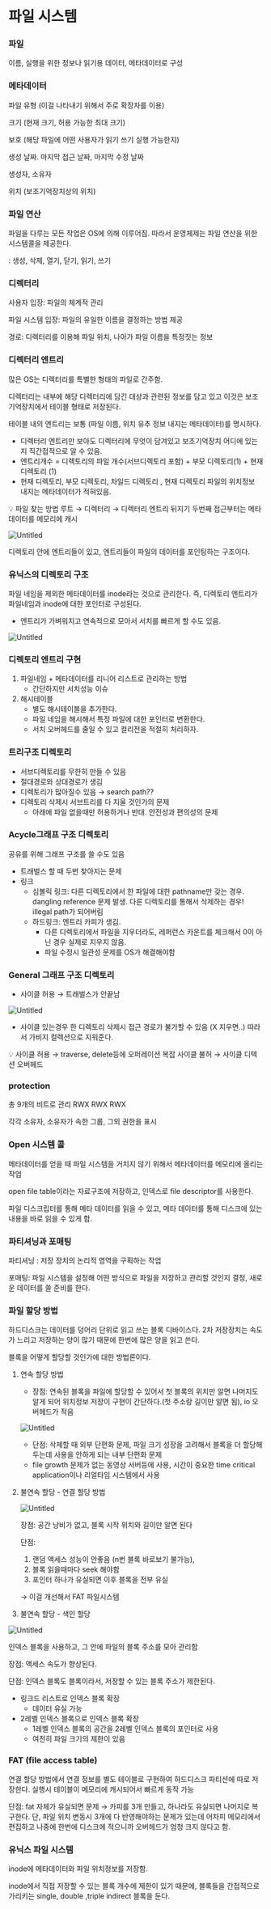 # 파일 시스템

### 파일

이름, 실행을 위한 정보나 읽기용 데이터, 메타데이터로 구성

### 메타데이터

파일 유형 (이걸 나타내기 위해서 주로 확장자를 이용)

크기 (현재 크기, 허용 가능한 최대 크기)

보호 (해당 파일에 어떤 사용자가 읽기 쓰기 실행 가능한지)

생성 날짜. 마지막 접근 날짜, 마지막 수정 날짜

생성자, 소유자

위치 (보조기억장치상의 위치)

### 파일 연산

파일을 다루는 모든 작업은 OS에 의해 이루어짐. 따라서 운영체제는 파일 연산을 위한 시스템콜을 제공한다.

: 생성, 삭제, 열기, 닫기, 읽기, 쓰기 

### 디렉터리

사용자 입장: 파일의 체계적 관리

파일 시스템 입장: 파일의 유일한 이름을 결정하는 방법 제공

경로: 디렉터리를 이용해 파일 위치, 나아가 파일 이름을 특정짓는 정보

### 디렉터리 엔트리

많은 OS는 디렉터리를 특별한 형태의 파일로 간주함. 

디렉터리는 내부에 해당 디렉터리에 담긴 대상과 관련된 정보를 담고 있고 이것은 보조기억장치에서 테이블 형태로 저장된다. 

테이블 내의 엔트리는 보통 (파일 이름, 위치 유추 정보 내지는 메타데이터)를 명시하다.

- 디렉터리 엔트리만 보아도 디렉터리에 무엇이 담겨있고 보조기억장치 어디에 있는지 직간접적으로 알 수 있음.
- 엔트리개수 = 디렉토리의 파일 개수(서브디렉토리 포함) + 부모 디렉토리(1) + 현재 디렉토리 (1)
- 현재 디렉토리, 부모 디렉토리, 차일드 디렉토리 , 현재 디렉토리 파일의 위치정보 내지는 메타데이터가 적혀있음.

<aside>
💡 파일 찾는 방법
루트 → 디렉터리 → 디렉터리 엔트리 뒤지기 
두번째 접근부터는 메타데이터를 메모리에 캐시

</aside>

![Untitled](https://s3-us-west-2.amazonaws.com/secure.notion-static.com/3095e9eb-cbca-4535-b019-0b4208807462/Untitled.png)

디렉토리 안에 엔트리들이 있고, 엔트리들이 파일의 데이터를 포인팅하는 구조이다. 

### 유닉스의 디렉토리 구조

파일 네임을 제외한 메타데이터를 inode라는 것으로 관리한다. 즉, 디렉토리 엔트리가 파일네임과 inode에 대한 포인터로 구성된다. 

- 엔트리가 가벼워지고 연속적으로 모아서 서치를 빠르게 할 수도 있음.

![Untitled](https://s3-us-west-2.amazonaws.com/secure.notion-static.com/38e7750e-ec42-409a-914e-2900559c2501/Untitled.png)

### 디렉토리 엔트리 구현

1. 파일네임 + 메타데이터를 리니어 리스트로 관리하는 방법
    - 간단하지만 서치성능 이슈
2. 해시테이블
    - 별도 해시테이블을 추가한다.
    - 파일 네임을 해시해서 특정 파일에 대한 포인터로 변환한다.
    - 서치 오버헤드를 줄일 수 있고 컬리전을 적절히 처리하자.

### 트리구조 디렉토리

- 서브디렉토리를 무한히 만들 수 있음
- 절대경로와 상대경로가 생김
- 디렉토리가 많아질수 있음 → search path??
- 디렉토리 삭제시 서브트리를 다 지울 것인가의 문제
    - 아래에 파일 없을때만 허용하거나 반대. 안전성과 편의성의 문제

### Acycle그래프 구조 디렉토리

공유를 위해 그래프 구조를 쓸 수도 있음

- 트래벌스 할 때 두번 찾아지는 문제
- 링크
    - 심볼릭 링크: 다른 디렉토리에서 한 파일에 대한 pathname만 갖는 경우. dangling reference 문제 발생. 다른 디렉토리를 통해서 삭제하는 경우! illegal path가 되어버림
    - 하드링크: 엔트리 카피가 생김.
        - 다른 디렉토리에서 파일을 지우더라도, 레퍼런스 카운트를 체크해서 0이 아닌 경우 실제로 지우지 않음.
        - 파일 수정시 일관성 문제를 OS가 해결해야함

### General 그래프 구조 디렉토리

- 사이클 허용 → 트래벌스가 안끝남

![Untitled](https://s3-us-west-2.amazonaws.com/secure.notion-static.com/715c398e-0086-47d4-9660-34246a240456/Untitled.png)

- 사이클 있는경우 한 디렉토리 삭제시 접근 경로가 불가할 수 있음 (X 지우면..) 따라서 가비지 컬렉션으로 지워준다.

<aside>
💡 사이클 허용 → traverse, delete등에 오퍼레이션 복잡
사이클 불허 → 사이클 디텍션 오버헤드

</aside>

### protection

총 9개의 비트로 관리 RWX RWX RWX

각각 소유자, 소유자가 속한 그룹, 그외 권한을 표시

### Open 시스템 콜

메타데이터를 얻을 때 파일 시스템을 거치지 않기 위해서 메타데이터를 메모리에 올리는 작업

open file table이라는 자료구조에 저장하고, 인덱스로 file descriptor를 사용한다. 

파일 디스크립터를 통해 메타 데이터를 읽을 수 있고, 메타 데이터를 통해 디스크에 있는 내용을 바로 읽을 수 있게 함. 

### 파티셔닝과 포매팅

파티셔닝 : 저장 장치의 논리적 영역을 구획하는 작업 

포매팅: 파일 시스템을 설정해 어떤 방식으로 파일을 저장하고 관리할 것인지 결정, 새로운 데이터를 쓸 준비를 한다.

### 파일 할당 방법

하드디스크는 데이터를 덩어리 단위로 읽고 쓰는 블록 디바이스다. 2차 저장장치는 속도가 느리고 저장하는 양이 많기 때문에 한번에 많은 양을 읽고 쓴다. 

블록을 어떻게 할당할 것인가에 대한 방법론이다.

1. 연속 할당 방법
    - 장점: 연속된 블록을 파일에 할당할 수 있어서 첫 블록의 위치만 알면 나머지도 알게 되어 위치정보 저장이 구현이 간단하다.(첫 주소랑 길이만 알면 됨), io 오버헤드가 적음
    
    ![Untitled](https://s3-us-west-2.amazonaws.com/secure.notion-static.com/3b483775-d898-48aa-9aed-bf3444fca299/Untitled.png)
    
    - 단점: 삭제할 때 외부 단편화 문제, 파일 크기 성장을 고려해서 블록을 더 할당해두는데 사용을 안하게 되는 내부 단편화 문제
    - file growth 문제가 없는 동영상 서버등에 사용, 시간이 중요한 time critical application이나 리얼타임 시스템에서 사용
    
2. 불연속 할당 -  연결 할당 방법 
    
    ![Untitled](https://s3-us-west-2.amazonaws.com/secure.notion-static.com/eb63fcba-51e2-4bf5-8dd8-53bf8dbc778a/Untitled.png)
    
    장점: 공간 낭비가 없고, 블록 시작 위치와 길이만 알면 된다
    
    단점: 
    
    1. 랜덤 액세스 성능이 안좋음 (n번 블록 바로보기 불가능), 
    2. 블록 읽을때마다 seek 해야함
    3. 포인터 하나가 유실되면 이후 블록을 전부 유실
    
    → 이걸 개선해서 FAT 파일시스템
    

1. 불연속 할당 - 색인 할당

![Untitled](https://s3-us-west-2.amazonaws.com/secure.notion-static.com/5ee3c389-afe6-4c1e-b5b0-f6874c305be2/Untitled.png)

인덱스 블록을 사용하고, 그 안에 파일의 블록 주소를 모아 관리함

장점: 액세스 속도가 향상된다. 

단점: 인덱스 블록도 블록이라서, 저장할 수 있는 블록 주소가 제한된다. 

- 링크드 리스트로 인덱스 블록 확장
    - 데이터 유실 가능
- 2레벨 인덱스 블록으로 인덱스 블록 확장
    - 1레벨 인덱스 블록의 공간을 2레벨 인덱스 블록의 포인터로 사용
    - 여전히 파일 크기의 제한이 있음

### FAT (file access table)

연결 할당 방법에서 연결 정보를 별도 테이블로 구현하여 하드디스크 파티션에 따로 저장한다. 실행시 테이블이 메모리에 캐시되어서 빠르게 동작 가능

단점: fat 자체가 유실되면 문제 → 카피를 3개 만들고, 하나라도 유실되면 나머지로 복구한다. 단, 파일 위치 변동시 3개에 다 반영해야하는 문제가 있는데 어차피 메모리에서 편집하고 나중에 한번에 디스크에 적으니까 오버헤드가 엄청 크지 않다고 함.

### 유닉스 파일 시스템

inode에 메타데이터와 파일 위치정보를 저장함.

inode에서 직접 저장할 수 있는 블록 개수에 제한이 있기 때문에, 블록들을 간접적으로 가리키는 single, double ,triple indirect 블록을 둔다.
